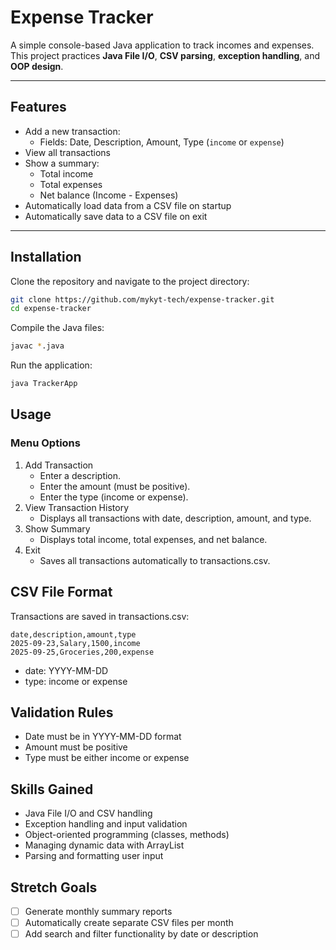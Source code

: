 # Expense Tracker

A simple console-based Java application to track incomes and expenses.  
This project practices **Java File I/O**, **CSV parsing**, **exception handling**, and **OOP design**.

---

## Features

- Add a new transaction:
    - Fields: Date, Description, Amount, Type (`income` or `expense`)
- View all transactions
- Show a summary:
    - Total income
    - Total expenses
    - Net balance (Income - Expenses)
- Automatically load data from a CSV file on startup
- Automatically save data to a CSV file on exit

---

## Installation

Clone the repository and navigate to the project directory:

```bash
git clone https://github.com/mykyt-tech/expense-tracker.git
cd expense-tracker
```

Compile the Java files:
```bash
javac *.java
```

Run the application:
```bash
java TrackerApp
```

## Usage
### Menu Options
1. Add Transaction
    - Enter a description.
    - Enter the amount (must be positive).
    - Enter the type (income or expense).
2. View Transaction History
    - Displays all transactions with date, description, amount, and type.
3. Show Summary
   - Displays total income, total expenses, and net balance.
4. Exit
    - Saves all transactions automatically to transactions.csv.

## CSV File Format
Transactions are saved in transactions.csv:
```csv
date,description,amount,type
2025-09-23,Salary,1500,income
2025-09-25,Groceries,200,expense
```
- date: YYYY-MM-DD
- type: income or expense

## Validation Rules
- Date must be in YYYY-MM-DD format
- Amount must be positive
- Type must be either income or expense

## Skills Gained
- Java File I/O and CSV handling
- Exception handling and input validation
- Object-oriented programming (classes, methods)
- Managing dynamic data with ArrayList
- Parsing and formatting user input

## Stretch Goals
- [ ] Generate monthly summary reports
- [ ] Automatically create separate CSV files per month
- [ ] Add search and filter functionality by date or description
